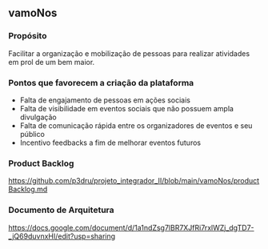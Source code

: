 ## vamoNos

### Propósito
Facilitar a organização e mobilização de pessoas para realizar atividades em prol de um bem maior.

### Pontos que favorecem a criação da plataforma
- Falta de engajamento de pessoas em ações sociais
- Falta de visibilidade em eventos sociais que não possuem ampla divulgação
- Falta de comunicação rápida entre os organizadores de eventos e seu público
- Incentivo feedbacks a fim de melhorar eventos futuros
  
### Product Backlog
https://github.com/p3dru/projeto_integrador_II/blob/main/vamoNos/productBacklog.md

### Documento de Arquitetura
https://docs.google.com/document/d/1a1ndZsg7lBR7XJfRi7rxlWZj_dgTD7-_jQ69duvnxHI/edit?usp=sharing
